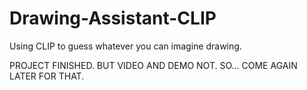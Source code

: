 # Drawing-Assistant-CLIP
Using CLIP to guess whatever you can imagine drawing.


PROJECT FINISHED. BUT VIDEO AND DEMO NOT. SO... COME AGAIN LATER FOR THAT.
